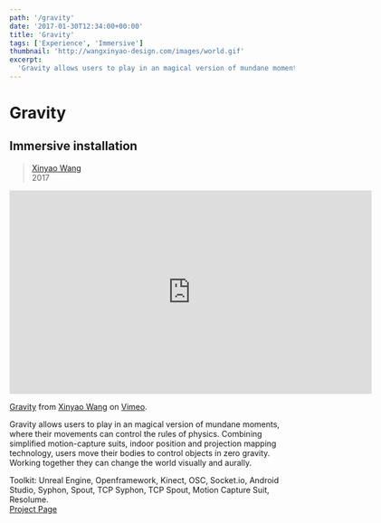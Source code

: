 ```yaml
---
path: '/gravity'
date: '2017-01-30T12:34:00+00:00'
title: 'Gravity'
tags: ['Experience', 'Immersive']
thumbnail: 'http://wangxinyao-design.com/images/world.gif'
excerpt:
  'Gravity allows users to play in an magical version of mundane moments, where their movements can control the rules of physics.'
---
```


# Gravity

## Immersive installation

> [Xinyao Wang](http://wangxinyao-design.com/)  
> 2017

<iframe src="https://player.vimeo.com/video/216230174" width="640" height="360" frameborder="0" webkitallowfullscreen mozallowfullscreen allowfullscreen></iframe>
<p><a href="https://vimeo.com/216230174">Gravity</a> from <a href="https://vimeo.com/user33557684">Xinyao Wang</a> on <a href="https://vimeo.com">Vimeo</a>.</p>

Gravity allows users to play in an magical version of mundane moments, where their movements can control the rules of physics. Combining simplified motion-capture suits, indoor position and projection mapping technology, users move their bodies to control objects in zero gravity. Working together they can change the world visually and aurally.

Toolkit: Unreal Engine, Openframework, Kinect, OSC, Socket.io, Android Studio, Syphon, Spout, TCP Syphon, TCP Spout, Motion Capture Suit, Resolume.
<br>
<a class="btn btn-outline-primary" href="https://annekgoodfriend.github.io/Bootstrap_villageLIVE/" role="button">Project Page</a>

